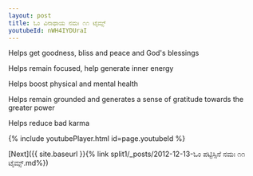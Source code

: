 ```yaml
---
layout: post
title: ಓಂ ವಿನಾಥಾಯ ನಮಃ ೧೧ ಟೈಮ್ಸ್
youtubeId: nWH4IYDUraI
---
```

 
 
Helps get goodness, bliss and peace and God's blessings
 
Helps remain focused, help generate inner energy 
 
Helps boost physical and mental health 
 
Helps remain grounded and generates a sense of gratitude towards the greater power 
 
Helps reduce bad karma
 
 
 
 


{% include youtubePlayer.html id=page.youtubeId %}
 
[Next]({{ site.baseurl }}{% link  split1/_posts/2012-12-13-ಓಂ ಪಟ್ಟಿಸ್ಸಿನೆ ನಮಃ ೧೧ ಟೈಮ್ಸ್.md%})
 
